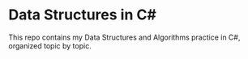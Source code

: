 # Data Structures in C#
This repo contains my Data Structures and Algorithms practice in C#, organized topic by topic.
